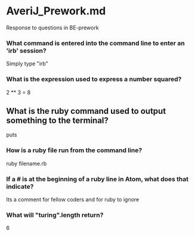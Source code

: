 # AveriJ_Prework.md
Response to questions in BE-prework

### What command is entered into the command line to enter an 'irb' session?
Simply type "irb"

### What is the expression used to express a number squared?
2 ** 3 = 8

## What is the ruby command used to output something to the terminal?
puts

### How is a ruby file run from the command line?
ruby filename.rb

### If a # is at the beginning of a ruby line in Atom, what does that indicate?
Its a comment for fellow coders and for ruby to ignore

### What will "turing".length return?
6
